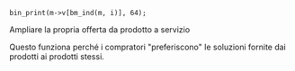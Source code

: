 	bin_print(m->v[bm_ind(m, i)], 64);
Ampliare la propria offerta da prodotto a servizio

Questo funziona perché i compratori "preferiscono" le soluzioni fornite dai prodotti ai prodotti stessi.
